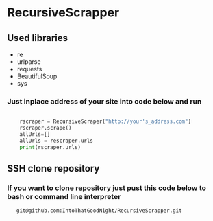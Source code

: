 # RecursiveScrapper


## Used libraries 
* re
* urlparse 
* requests
* BeautifulSoup
* sys

### Just inplace address of your site into code below  and run
```python 

    rscraper = RecursiveScraper("http://your's_address.com")
    rscraper.scrape()
    allUrls=[]
    allUrls = rescraper.urls
    print(rscraper.urls)
```

## SSH clone repository ###
### If you want to clone repository just pust this code below to bash or command line interpreter ### 
```git
   git@github.com:IntoThatGoodNight/RecursiveScrapper.git
```
    
